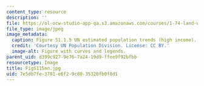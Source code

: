 ```yaml
---
content_type: resource
description: ''
file: https://ol-ocw-studio-app-qa.s3.amazonaws.com/courses/1-74-land-water-food-and-climate-fall-2020/7e5db7fe3781e6f29c8035320fb0f8d1_FigS115nn.jpg
file_type: image/jpeg
image_metadata:
  caption: Figure S1.1.5 UN estimated population trends (high income).
  credit: 'Courtesy UN Population Division. License: CC BY.'
  image-alt: Figure with curves and legends.
parent_uid: d399c927-9e76-7a24-19d9-ffee9f92bfbb
resourcetype: Image
title: FigS115nn.jpg
uid: 7e5db7fe-3781-e6f2-9c80-35320fb0f8d1
---
```

